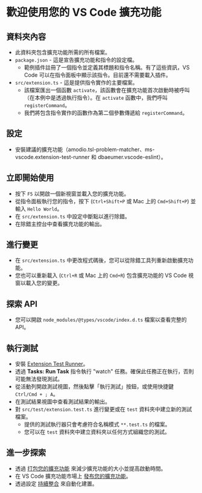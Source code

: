# 歡迎使用您的 VS Code 擴充功能

## 資料夾內容

* 此資料夾包含擴充功能所需的所有檔案。
* `package.json` - 這是宣告擴充功能和指令的設定檔。
  * 範例插件註冊了一個指令並定義其標題和指令名稱。有了這些資訊，VS Code 可以在指令面板中顯示該指令。目前還不需要載入插件。
* `src/extension.ts` - 這是提供指令實作的主要檔案。
  * 該檔案匯出一個函數 `activate`，該函數會在擴充功能首次啟動時被呼叫（在本例中是透過執行指令）。在 `activate` 函數中，我們呼叫 `registerCommand`。
  * 我們將包含指令實作的函數作為第二個參數傳遞給 `registerCommand`。

## 設定

* 安裝建議的擴充功能（amodio.tsl-problem-matcher、ms-vscode.extension-test-runner 和 dbaeumer.vscode-eslint）。

## 立即開始使用

* 按下 `F5` 以開啟一個新視窗並載入您的擴充功能。
* 從指令面板執行您的指令，按下 (`Ctrl+Shift+P` 或 Mac 上的 `Cmd+Shift+P`) 並輸入 `Hello World`。
* 在 `src/extension.ts` 中設定中斷點以進行除錯。
* 在除錯主控台中查看擴充功能的輸出。

## 進行變更

* 在 `src/extension.ts` 中更改程式碼後，您可以從除錯工具列重新啟動擴充功能。
* 您也可以重新載入 (`Ctrl+R` 或 Mac 上的 `Cmd+R`) 包含擴充功能的 VS Code 視窗以載入您的變更。

## 探索 API

* 您可以開啟 `node_modules/@types/vscode/index.d.ts` 檔案以查看完整的 API。

## 執行測試

* 安裝 [Extension Test Runner](https://marketplace.visualstudio.com/items?itemName=ms-vscode.extension-test-runner)。
* 透過 **Tasks: Run Task** 指令執行 "watch" 任務。確保此任務正在執行，否則可能無法發現測試。
* 從活動列開啟測試視圖，然後點擊「執行測試」按鈕，或使用快捷鍵 `Ctrl/Cmd + ; A`。
* 在測試結果視圖中查看測試結果的輸出。
* 對 `src/test/extension.test.ts` 進行變更或在 `test` 資料夾中建立新的測試檔案。
  * 提供的測試執行器只會考慮符合名稱模式 `**.test.ts` 的檔案。
  * 您可以在 `test` 資料夾中建立資料夾以任何方式組織您的測試。

## 進一步探索

* 透過 [打包您的擴充功能](https://code.visualstudio.com/api/working-with-extensions/bundling-extension) 來減少擴充功能的大小並提高啟動時間。
* 在 VS Code 擴充功能市場上 [發布您的擴充功能](https://code.visualstudio.com/api/working-with-extensions/publishing-extension)。
* 透過設定 [持續整合](https://code.visualstudio.com/api/working-with-extensions/continuous-integration) 來自動化建置。
